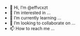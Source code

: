 - 👋 Hi, I’m @effvcxzt
- 👀 I’m interested in ...
- 🌱 I’m currently learning ...
- 💞️ I’m looking to collaborate on ...
- 📫 How to reach me ...

<!---
effvcxzt/effvcxzt is a ✨ special ✨ repository because its `README.md` (this file) appears on your GitHub profile.
You can click the Preview link to take a look at your changes.
--->
